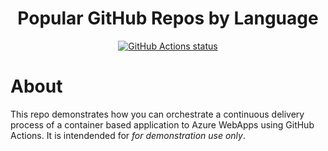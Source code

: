 <h1 align=center>Popular GitHub Repos by Language</h1>
<p align=center>
    <a href="https://github.com/pied-piper-inc/universe-2020">
        <img alt="GitHub Actions status" src="https://github.com/pied-piper-inc/universe-2020/actions/workflows/deploy.yml/badge.svg?event=push&branch=main">
    </a>
 </p>

# About
This repo demonstrates how you can orchestrate a continuous delivery process of a container based application to Azure WebApps using GitHub Actions.  It is intendended for _for demonstration use only_.



